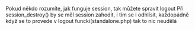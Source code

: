 Pokud někdo rozumíte, jak funguje session, tak můžete spravit logout
Při session_destroy() by se měl session zahodit, i tím se i odhlísit, každopádně když se to provede v logout funcki(standalone.php) tak to nic neudělá